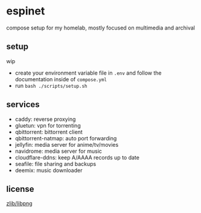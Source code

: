 # espinet

compose setup for my homelab, mostly focused on multimedia and archival

## setup

wip

- create your environment variable file in `.env` and follow the documentation inside of `compose.yml`
- run `bash ./scripts/setup.sh`

## services

- caddy: reverse proxying
- gluetun: vpn for torrenting
- qbittorrent: bittorrent client
- qbittorrent-natmap: auto port forwarding
- jellyfin: media server for anime/tv/movies
- navidrome: media server for music
- cloudflare-ddns: keep A/AAAA records up to date
- seafile: file sharing and backups
- deemix: music downloader

## license

[zlib/libpng](LICENSE.md)
